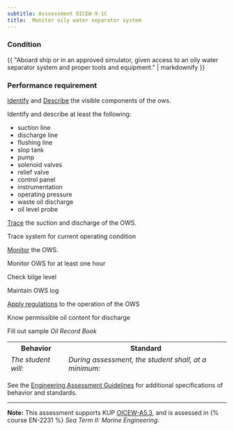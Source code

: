 ```yaml
---
subtitle: Asssessment OICEW-9-1C
title:  Monitor oily water separator system
---
```




### Condition

{{ "Aboard ship or in an approved simulator, given access to an oily water separator system and proper tools and equipment." | markdownify }}

### Performance requirement 

<table width='100%' class='Guidelines'>
 <thead>
 <tr>
     <th class='thirty'>Behavior</th>
     <th class='seventy'>Standard</th>
 </tr>
 <tr>
     <td><em>The student will:</em></td>
     <td><em>During assessment, the student shall, at a minimum:</em></td>
 </tr>
 </thead>
 <tbody>


<!--rowstart-->

[Identify](guidelines#identify) and [Describe](guidelines#describeequipment) the visible components of the ows.

<!--cellbreak-->

Identify and describe at least the following:

  * suction line
  * discharge line
  * flushing line
  * slop tank
  * pump
  * solenoid valves
  * relief valve
  * control panel
  * instrumentation
  * operating pressure
  * waste oil discharge
  * oil level probe

<!--rowend-->


<!--rowstart-->

[Trace](guidelines#trace) the suction and discharge of the OWS.

<!--cellbreak-->

Trace system for current operating condition

<!--rowend-->


<!--rowstart-->

[Monitor](guidelines#monitor) the OWS.

<!--cellbreak-->

Monitor OWS for at least one hour

Check bilge level

Maintain OWS log

<!--rowend-->


<!--rowstart-->

[Apply regulations](guidelines#applyregulations) to the operation of the OWS

<!--cellbreak-->

Know permissible oil content for discharge

Fill out sample _Oil Record Book_

<!--rowend-->


 </tbody>
 </table>



See the [Engineering Assessment Guidelines](guidelines) for additional specifications of behavior and standards.


*****

**Note:** This assessment supports KUP [OICEW-A5.3]({{site.baseurl}}/tables/31.html#OICEW-A5.3), and is assessed in  {% course  EN-2231 %}  *Sea Term II: Marine Engineering*. 

